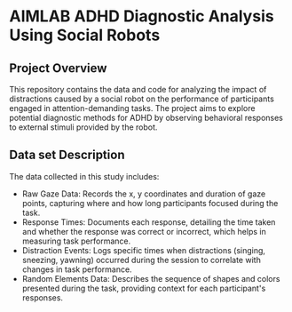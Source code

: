 # AIMLAB ADHD Diagnostic Analysis Using Social Robots

## Project Overview 
This repository contains the data and code for analyzing the impact of distractions caused by a social robot on the performance of participants engaged in attention-demanding tasks. The project aims to explore potential diagnostic methods for ADHD by observing behavioral responses to external stimuli provided by the robot.

## Data set Description
The data collected in this study includes:

* Raw Gaze Data: Records the x, y coordinates and duration of gaze points, capturing where and how long participants focused during the task.
* Response Times: Documents each response, detailing the time taken and whether the response was correct or incorrect, which helps in measuring task performance.
* Distraction Events: Logs specific times when distractions (singing, sneezing, yawning) occurred during the session to correlate with changes in task performance.
* Random Elements Data: Describes the sequence of shapes and colors presented during the task, providing context for each participant's responses.
